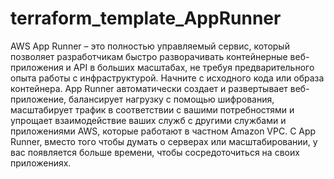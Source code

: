 # terraform_template_AppRunner
AWS App Runner – это полностью управляемый сервис, который позволяет разработчикам быстро разворачивать контейнерные веб-приложения и API в больших масштабах, 
не требуя предварительного опыта работы с инфраструктурой. Начните с исходного кода или образа контейнера. App Runner автоматически создает и развертывает веб-приложение, балансирует нагрузку с помощью шифрования, масштабирует трафик в соответствии с вашими потребностями и упрощает взаимодействие ваших служб с другими службами и приложениями AWS, которые работают в частном Amazon VPC. 
С App Runner, вместо того чтобы думать о серверах или масштабировании, у вас появляется больше времени, чтобы сосредоточиться на своих приложениях.
